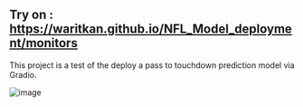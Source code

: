## Try on : https://waritkan.github.io/NFL_Model_deployment/monitors

This project is a test of the deploy a pass to touchdown prediction model via Gradio.


![image](https://github.com/user-attachments/assets/c2e87e6b-38c2-4f64-9df1-194a709ee207)

